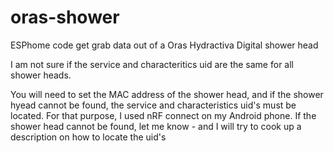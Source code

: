 # oras-shower
ESPhome code get grab data out of a Oras Hydractiva Digital shower head

I am not sure if the service and characteritics uid are the same for all shower heads.

You will need to set the MAC address of the shower head, and if the shower hyead cannot be found, the service and characteristics uid's must be located.
For that purpose, I used nRF connect on my Android phone. 
If the shower head cannot be found, let me know - and I will try to cook up a description on how to locate the uid's 

